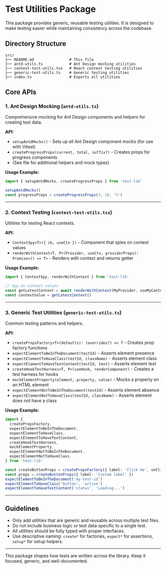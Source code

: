 # Test Utilities Package

This package provides generic, reusable testing utilities. It is designed to make testing easier while maintaining consistency across the codebase.

## Directory Structure

```
src/
├── README.md                # This file
├── antd-utils.ts            # Ant Design mocking utilities
├── context-test-utils.tsx   # React context testing utilities
├── generic-test-utils.ts    # Generic testing utilities
├── index.ts                 # Exports all utilities
```

## Core APIs

### 1. Ant Design Mocking (`antd-utils.ts`)

Comprehensive mocking for Ant Design components and helpers for creating test data.

**API:**

- `setupAntdMocks()` - Sets up all Ant Design component mocks (for use with Vitest)
- `createProgressProps(current, total, suffix?)` - Creates props for progress components
- (See file for additional helpers and mock types)

**Usage Example:**

```typescript
import { setupAntdMocks, createProgressProps } from 'test-lib'

setupAntdMocks()
const progressProps = createProgressProps(3, 10, '%')
```

---

### 2. Context Testing (`context-test-utils.tsx`)

Utilities for testing React contexts.

**API:**

- `ContextSpy<T>({ cb, useCtx })` - Component that spies on context values
- `renderWithContext<T, P>(Provider, useCtx, providerProps): Promise<() => T>` - Renders with context and returns getter

**Usage Example:**

```typescript
import { ContextSpy, renderWithContext } from 'test-lib'

// Spy on context values
const getLatestContext = await renderWithContext(MyProvider, useMyContext, { initialValue: 'test' })
const contextValue = getLatestContext()
```

---

### 3. Generic Test Utilities (`generic-test-utils.ts`)

Common testing patterns and helpers.

**API:**

- `createPropsFactory<T>(defaults): (overrides?) => T` - Creates prop factory functions
- `expectElementToBeInTheDocument(testId)` - Asserts element presence
- `expectElementToHaveClass(testId, className)` - Asserts element class
- `expectElementToHaveTextContent(testId, text)` - Asserts element text
- `createHookTestHarness<T, P>(useHook, renderComponent)` - Creates a test harness for hooks
- `mockElementProperty(element, property, value)` - Mocks a property on an HTML element
- `expectElementNotToBeInTheDocument(testId)` - Asserts element absence
- `expectElementNotToHaveClass(testId, className)` - Asserts element does not have a class

**Usage Example:**

```typescript
import {
  createPropsFactory,
  expectElementToBeInTheDocument,
  expectElementToHaveClass,
  expectElementToHaveTextContent,
  createHookTestHarness,
  mockElementProperty,
  expectElementNotToBeInTheDocument,
  expectElementNotToHaveClass,
} from 'test-lib'

const createButtonProps = createPropsFactory({ label: 'Click me', onClick: vi.fn() })
const props = createButtonProps({ label: 'Custom label' })
expectElementToBeInTheDocument('my-test-id')
expectElementToHaveClass('button', 'active')
expectElementToHaveTextContent('status', 'Loading...')
```

---

## Guidelines

- Only add utilities that are generic and reusable across multiple test files.
- Do not include business logic or test data specific to a single test.
- All utilities should be fully typed with proper interfaces.
- Use descriptive naming: `create*` for factories, `expect*` for assertions, `setup*` for setup helpers.

---

This package shapes how tests are written across the library. Keep it focused, generic, and well-documented.
